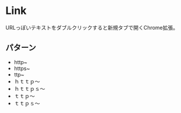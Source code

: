 # Link
URLっぽいテキストをダブルクリックすると新規タブで開くChrome拡張。

## パターン
- http~  
- https~  
- ttp~  
- ｈｔｔｐ〜  
- ｈｔｔｐｓ〜  
- ｔｔｐ〜  
- ｔｔｐｓ〜